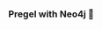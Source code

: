 ### Pregel with Neo4j 🚀



































































































































 






































































